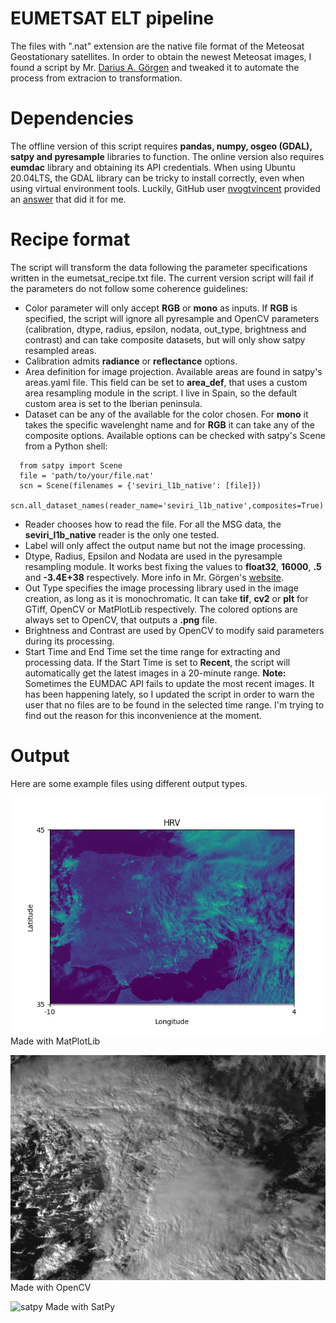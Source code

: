 # EUMETSAT ELT pipeline

The files with ".nat" extension are the native file format of the Meteosat Geostationary satellites. In order to obtain the newest Meteosat images, I found a script by Mr. [Darius A. Görgen](https://www.dariusgoergen.com/contents/blog/2020-06-14-nat2tif/index.html) and tweaked it to automate the process from extracion to transformation.

# Dependencies
The offline version of this script requires **pandas, numpy, osgeo (GDAL), satpy and pyresample** libraries to function. The online version also requires **eumdac** library and obtaining its API credentials. When using Ubuntu 20.04LTS, the GDAL library can be tricky to install correctly, even when using virtual environment tools. Luckily, GitHub user [nvogtvincent](https://github.com/nvogtvincent) provided an [answer](https://github.com/ContinuumIO/anaconda-issues/issues/10351#issuecomment-976661610) that did it for me.

# Recipe format
The script will transform the data following the parameter specifications written in the eumetsat_recipe.txt file. The current version script will fail if the parameters do not follow some coherence guidelines:
* Color parameter will only accept **RGB** or **mono** as inputs. If **RGB** is specified, the script will ignore all pyresample and OpenCV parameters (calibration, dtype, radius, epsilon, nodata, out_type, brightness and contrast) and can take composite datasets, but will only show satpy resampled areas.
* Calibration admits **radiance** or **reflectance** options.
* Area definition for image projection. Available areas are found in satpy's areas.yaml file. This field can be set to **area_def**, that uses a custom area resampling module in the script. I live in Spain, so the default custom area is set to the Iberian peninsula.
* Dataset can be any of the available for the color chosen. For **mono** it takes the specific wavelenght name and for **RGB** it can take any of the composite options. Available options can be checked with satpy's Scene from a Python shell:
```
  from satpy import Scene
  file = 'path/to/your/file.nat'
  scn = Scene(filenames = {'seviri_l1b_native': [file]})
  scn.all_dataset_names(reader_name='seviri_l1b_native',composites=True)
```
* Reader chooses how to read the file. For all the MSG data, the **seviri_l1b_native** reader is the only one tested.
* Label will only affect the output name but not the image processing.
* Dtype, Radius, Epsilon and Nodata are used in the pyresample resampling module. It works best fixing the values to **float32**, **16000**, **.5** and **-3.4E+38** respectively. More info in Mr. Görgen's [website](https://www.dariusgoergen.com/contents/blog/2020-06-14-nat2tif/index.html).
* Out Type specifies the image processing library used in the image creation, as long as it is monochromatic. It can take **tif**, **cv2** or **plt** for GTiff, OpenCV or MatPlotLib respectively. The colored options are always set to OpenCV, that outputs a **.png** file.
* Brightness and Contrast are used by OpenCV to modify said parameters during its processing.
* Start Time and End Time set the time range for extracting and processing data. If the Start Time is set to **Recent**, the script will automatically get the latest images in a 20-minute range. **Note:** Sometimes the EUMDAC API fails to update the most recent images. It has been happening lately, so I updated the script in order to warn the user that no files are to be found in the selected time range. I'm trying to find out the reason for this inconvenience at the moment.

# Output
Here are some example files using different output types.

![MatplotLib](1415HRV.png "Feb6tHRVplt")
Made with MatPlotLib

![cv2](MSG3_1515_HRV.png "Feb9tHRVcv2")
Made with OpenCV

![satpy](MSG3_1230_real_eurol.png "Feb12tHRVsatpy")
Made with SatPy

